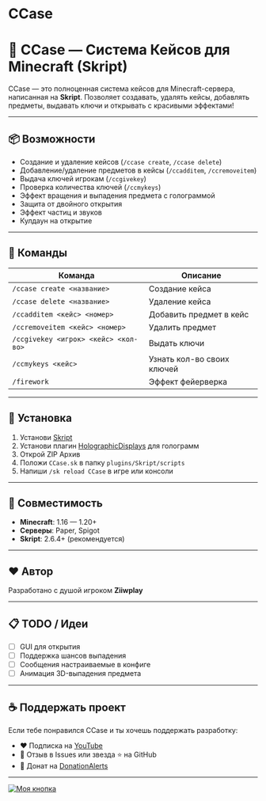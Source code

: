 # CCase
# 🎁 CCase — Система Кейсов для Minecraft (Skript)

CCase — это полноценная система кейсов для Minecraft-сервера, написанная на **Skript**. Позволяет создавать, удалять кейсы, добавлять предметы, выдавать ключи и открывать с красивыми эффектами!

---

## 📦 Возможности

- Создание и удаление кейсов (`/ccase create`, `/ccase delete`)
- Добавление/удаление предметов в кейсы (`/ccadditem`, `/ccremoveitem`)
- Выдача ключей игрокам (`/ccgivekey`)
- Проверка количества ключей (`/ccmykeys`)
- Эффект вращения и выпадения предмета с голограммой
- Защита от двойного открытия
- Эффект частиц и звуков
- Кулдаун на открытие

---

## 📜 Команды

| Команда | Описание |
|--------|----------|
| `/ccase create <название>` | Создание кейса |
| `/ccase delete <название>` | Удаление кейса |
| `/ccadditem <кейс> <номер>` | Добавить предмет в кейс |
| `/ccremoveitem <кейс> <номер>` | Удалить предмет |
| `/ccgivekey <игрок> <кейс> <кол-во>` | Выдать ключи |
| `/ccmykeys <кейс>` | Узнать кол-во своих ключей |
| `/firework` | Эффект фейерверка |

---

## 📂 Установка

1. Установи [Skript](https://www.spigotmc.org/resources/skript.114544/)
2. Установи плагин [HolographicDisplays](https://www.spigotmc.org/resources/decentholograms-1-8-1-21-7-papi-support-no-dependencies.96927/) для голограмм
3. Открой ZIP Архив
4. Положи `CCase.sk` в папку `plugins/Skript/scripts`
5. Напиши `/sk reload CCase` в игре или консоли

---

## 🧪 Совместимость

- **Minecraft**: 1.16 — 1.20+
- **Серверы**: Paper, Spigot
- **Skript**: 2.6.4+ (рекомендуется)

---

## ❤️ Автор

Разработано с душой игроком **Ziiwplay**  

---

## 📋 TODO / Идеи

- [ ] GUI для открытия
- [ ] Поддержка шансов выпадения
- [ ] Сообщения настраиваемые в конфиге
- [ ] Анимация 3D-выпадения предмета

---

## ☕ Поддержать проект

Если тебе понравился CCase и ты хочешь поддержать разработку:

- ❤️ Подписка на [YouTube](https://youtube.com/@Ziiwplay)
- 💬 Отзыв в Issues или звезда ⭐ на GitHub
- 🤑 Донат на [DonationAlerts](https://www.donationalerts.com/r/ziiwplay_) 

---
[![Моя кнопка](https://img.shields.io/badge/Скачать-ZIP-yellow?style=for-the-badge)]()
